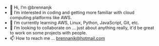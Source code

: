 - 👋 Hi, I’m @brennanjk
- 👀 I’m interested in coding and getting more familiar with cloud computing platforms like AWS.
- 🌱 I’m currently learning AWS, Linux, Python, JavaScript, Git, etc.
- 💞️ I’m looking to collaborate on ... just about anything really, it'd be great to work on some projects with people.
- 📫 How to reach me ... brennanjk@hotmail.com

<!---
brennanjk/brennanjk is a ✨ special ✨ repository because its `README.md` (this file) appears on your GitHub profile.
You can click the Preview link to take a look at your changes.
--->
